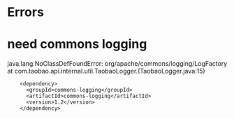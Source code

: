
# Errors

#  need commons logging
java.lang.NoClassDefFoundError: org/apache/commons/logging/LogFactory  
at com.taobao.api.internal.util.TaobaoLogger.<clinit>(TaobaoLogger.java:15)  

```  
    <dependency>
      <groupId>commons-logging</groupId>
      <artifactId>commons-logging</artifactId>
      <version>1.2</version>
    </dependency>
```  


    
